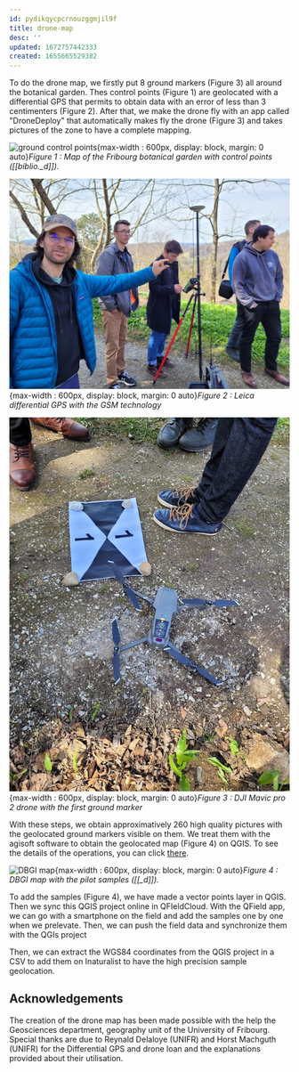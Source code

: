 ```yaml
---
id: pydikqycpcrnouzggmjil9f
title: drone-map
desc: ''
updated: 1672757442333
created: 1655665529382
---
```

To do the drone map, we firstly put 8 ground markers (Figure 3) all around the botanical garden. Thes control points (Figure 1) are geolocated with a differential GPS that permits to obtain data with an error of less than 3 centimenters (Figure 2). After that, we make the drone fly with an app called "DroneDeploy" that automatically makes fly the drone (Figure 3) and takes pictures of the zone to have a complete mapping.

![ground control points](assets/images/ground_control_points.png){max-width : 600px, display: block, margin: 0 auto}*Figure 1 : Map of the Fribourg botanical garden with control points ([[biblio._d]]).*

![GPS](assets/images/gps.jpg){max-width : 600px, display: block, margin: 0 auto}*Figure 2 : Leica differential GPS with the GSM technology*

![drone](assets/images/drone.jpg){max-width : 600px, display: block, margin: 0 auto}*Figure 3 : DJI Mavic pro 2 drone with the first ground marker*

With these steps, we obtain approximatively 260 high quality pictures with the geolocated ground markers visible on them. We treat them with the agisoft software to obtain the geolocated map (Figure 4) on QGIS. To see the details of the operations, you can click [there](methodology.agisoft.md).

![DBGI map](assets/images/DBGI_map.png){max-width : 600px, display: block, margin: 0 auto}*Figure 4 : DBGI map with the pilot samples ([[_d]]).*

To add the samples (Figure 4), we have made a vector points layer in QGIS. Then we sync this QGIS project online in QFIeldCloud. With the QField app, we can go with a smartphone on the field and add the samples one by one when we prelevate. Then, we can push the field data and synchronize them with the QGIs project

Then, we can extract the WGS84 coordinates from the QGIS project in a CSV to add them on Inaturalist to have the high precision sample geolocation.

## Acknowledgements

The creation of the drone map has been made possible with the help the Geosciences department, geography unit of the University of Fribourg. Special thanks are due to Reynald Delaloye (UNIFR) and Horst Machguth (UNIFR) for the Differential GPS and drone loan and the explanations provided about their utilisation.

<script src="https://cdn.jsdelivr.net/npm/ol@v7.2.2/dist/ol.js"></script>

<link rel="stylesheet" href="https://cdn.jsdelivr.net/npm/ol@v7.2.2/ol.css">

</div id="map"></div>

<script src="dendron-dbgi\hooks\mapdisplay.js"></script>
